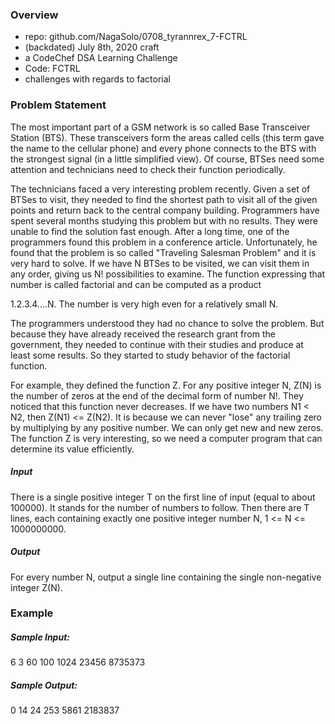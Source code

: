### Overview
- repo: github.com/NagaSolo/0708_tyrannrex_7-FCTRL
- (backdated) July 8th, 2020 craft
- a CodeChef DSA Learning Challenge
- Code: FCTRL
- challenges with regards to factorial

### Problem Statement
The most important part of a GSM network is so called Base Transceiver Station (BTS). 
These transceivers form the areas called cells (this term gave the name to the cellular phone) and every phone connects to the BTS with the strongest signal (in a little simplified view). 
Of course, BTSes need some attention and technicians need to check their function periodically.

The technicians faced a very interesting problem recently. 
Given a set of BTSes to visit, they needed to find the shortest path to visit all of the given points and return back to the central company building. 
Programmers have spent several months studying this problem but with no results. 
They were unable to find the solution fast enough. 
After a long time, one of the programmers found this problem in a conference article. 
Unfortunately, he found that the problem is so called "Traveling Salesman Problem" and it is very hard to solve.
If we have N BTSes to be visited, we can visit them in any order, giving us N! possibilities to examine. 
The function expressing that number is called factorial and can be computed as a product

1.2.3.4....N. The number is very high even for a relatively small N.

The programmers understood they had no chance to solve the problem. 
But because they have already received the research grant from the government, they needed to continue with their studies and produce at least some results. 
So they started to study behavior of the factorial function.

For example, they defined the function Z. 
For any positive integer N, Z(N) is the number of zeros at the end of the decimal form of number N!. 
They noticed that this function never decreases. 
If we have two numbers N1 < N2, then Z(N1) <= Z(N2). 
It is because we can never "lose" any trailing zero by multiplying by any positive number. 
We can only get new and new zeros. 
The function Z is very interesting, so we need a computer program that can determine its value efficiently.

##### Input
There is a single positive integer T on the first line of input (equal to about 100000). It stands for the number of numbers to follow. Then there are T lines, each containing exactly one positive integer number N, 1 <= N <= 1000000000.

##### Output
For every number N, output a single line containing the single non-negative integer Z(N).

### Example

##### Sample Input:

6
3
60
100
1024
23456
8735373

##### Sample Output:

0
14
24
253
5861
2183837